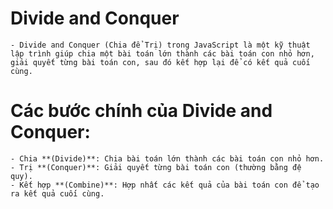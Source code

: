 # Divide and Conquer

    - Divide and Conquer (Chia để Trị) trong JavaScript là một kỹ thuật lập trình giúp chia một bài toán lớn thành các bài toán con nhỏ hơn, giải quyết từng bài toán con, sau đó kết hợp lại để có kết quả cuối cùng.

# Các bước chính của Divide and Conquer:
    - Chia **(Divide)**: Chia bài toán lớn thành các bài toán con nhỏ hơn.
    - Trị **(Conquer)**: Giải quyết từng bài toán con (thường bằng đệ quy).
    - Kết hợp **(Combine)**: Hợp nhất các kết quả của bài toán con để tạo ra kết quả cuối cùng.

